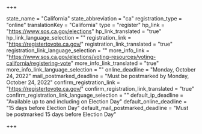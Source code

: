+++

state_name = "California"
state_abbreviation = "ca"
registration_type = "online"
translationKey = "California"
type = "register"
hp_link = "https://www.sos.ca.gov/elections"
hp_link_translated = "true"
hp_link_language_selection = ""
registration_link = "https://registertovote.ca.gov/"
registration_link_translated = "true"
registration_link_language_selection = ""
more_info_link = "https://www.sos.ca.gov/elections/voting-resources/voting-california/registering-vote"
more_info_link_translated = "true"
more_info_link_language_selection = ""
online_deadline = "Monday, October 24, 2022"
mail_postmarked_deadline = "Must be postmarked by Monday, October 24, 2022"
confirm_registration_link = "https://registertovote.ca.gov/"
confirm_registration_link_translated = "true"
confirm_registration_link_language_selection = ""
default_ip_deadline = "Available up to and including on Election Day"
default_online_deadline = "15 days before Election Day"
default_mail_postmarked_deadline = "Must be postmarked 15 days before Election Day"

+++